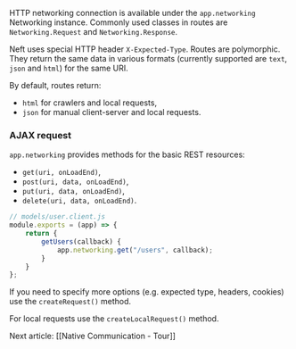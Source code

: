 HTTP networking connection is available under the `app.networking` Networking instance. Commonly used classes in routes are `Networking.Request` and `Networking.Response`.

Neft uses special HTTP header `X-Expected-Type`. Routes are polymorphic. They return the same data in various formats (currently supported are `text`, `json` and `html`) for the same URI.

By default, routes return:
- `html` for crawlers and local requests,
- `json` for manual client-server and local requests.

### AJAX request

`app.networking` provides methods for the basic REST resources:
- `get(uri, onLoadEnd)`,
- `post(uri, data, onLoadEnd)`,
- `put(uri, data, onLoadEnd)`,
- `delete(uri, data, onLoadEnd)`.

```javascript
// models/user.client.js
module.exports = (app) => {
    return {
        getUsers(callback) {
            app.networking.get("/users", callback);
        }
    }
};
```

If you need to specify more options (e.g. expected type, headers, cookies) use the `createRequest()` method.

For local requests use the `createLocalRequest()` method.

Next article: [[Native Communication - Tour]]
